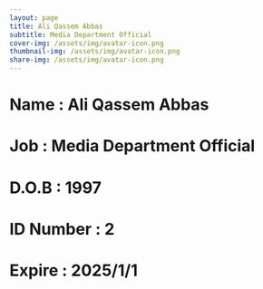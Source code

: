 ```yaml
---
layout: page
title: Ali Qassem Abbas
subtitle: Media Department Official
cover-img: /assets/img/avatar-icon.png
thumbnail-img: /assets/img/avatar-icon.png
share-img: /assets/img/avatar-icon.png
---
```


# Name : Ali Qassem Abbas
# Job : Media Department Official
# D.O.B : 1997
# ID Number : 2
# Expire : 2025/1/1
